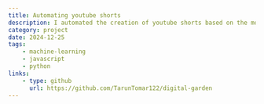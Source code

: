 ```yaml
---
title: Automating youtube shorts
description: I automated the creation of youtube shorts based on the most viewed parts of popular videos.
category: project
date: 2024-12-25
tags: 
    - machine-learning
    - javascript
    - python
links:
    - type: github
      url: https://github.com/TarunTomar122/digital-garden
---
```


